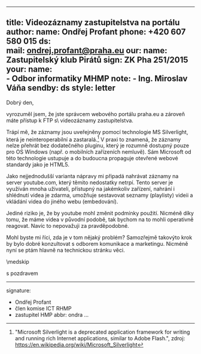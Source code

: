 
---
title:      Videozáznamy zastupitelstva na portálu
author:
   name:    Ondřej Profant
   phone:   +420 607 580 015
   ds:      
   mail:    ondrej.profant@praha.eu
our:
   name:    Zastupitelský klub Pirátů
   sign:    ZK Pha 251/2015
your:
   name:    
      -     Odbor informatiky MHMP
   note:
      -     Ing. Miroslav Váňa
sendby:     ds
style:      letter
---

Dobrý den,

vyrozuměl jsem, že jste správcem webového portálu praha.eu a zároveň máte přístup k FTP s\ videozáznamy zastupitelstva. 

Trápí mě, že záznamy jsou uveřejněny pomocí technologie MS Silverlight, která je neinteroperabilní a zastaralá.[^1] V praxi to znamená, že záznamy nelze přehrát bez dodatečného pluginu, který je rozumně dostupný pouze pro OS Windows (např. o mobilních zařízeních nemluvě). Sám Microsoft od této technologie ustupuje a do budoucna propaguje otevřené webové standardy jako je HTML5.

Jako nejjednodušší varianta nápravy mi připadá nahrávat záznamy na server youtube.com, který těmito nedostatky netrpí. Tento server je využíván mnoha uživateli, přístupný na jakémkoliv zařízení, nahrání i shlédnutí videa je zdarma, umožňuje sestavovat seznamy (playlisty) videii a vkládání videa do jiného webu (embedování).

Jediné riziko je, že by youtube mohl změnit podmínky použití. Nicméně díky tomu, že máme videa v původní podobě, tak bychom na to mohli operativně reagovat. Navíc to nepovažuji za pravděpodobné.

Mohl byste mi říci, zda je v tom nějaký problém? Samozřejmě takovýto krok by bylo dobré konzultovat s odborem komunikace a marketingu. Nicméně nyní se ptám hlavně na technickou stránku věci.

\medskip

[^1]: "Microsoft Silverlight is a deprecated application framework for writing and running rich Internet applications, similar to Adobe Flash.", zdroj: https://en.wikipedia.org/wiki/Microsoft_Silverlight

s pozdravem

---
signature:
  - Ondřej Profant
  - člen komise ICT RHMP
  - zastupitel HMP
abbr: ondra
...
